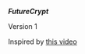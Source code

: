 ***FutureCrypt***

Version 1

Inspired by [this video](https://www.youtube.com/watch?v=oa2aL6Y8X_c)
